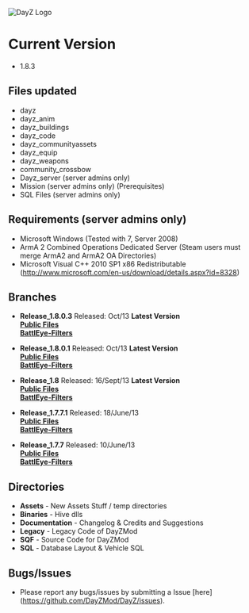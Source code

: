 ![DayZ Logo](http://dayz.com/assets/img/logos/header_logo.png)


Current Version
==================================
 - 1.8.3
 
Files updated
------------
 - dayz
 - dayz_anim
 - dayz_buildings
 - dayz_code
 - dayz_communityassets
 - dayz_equip
 - dayz_weapons
 - community_crossbow
 - Dayz_server (server admins only)
 - Mission (server admins only) (Prerequisites)
 - SQL Files (server admins only)

Requirements (server admins only)
------------

 - Microsoft Windows (Tested with 7, Server 2008)
 - ArmA 2 Combined Operations Dedicated Server (Steam users must merge ArmA2 and ArmA2 OA Directories)
 - Microsoft Visual C++ 2010 SP1 x86 Redistributable (http://www.microsoft.com/en-us/download/details.aspx?id=8328)
 
Branches
--------
- **Release_1.8.0.3** Released: Oct/13 **Latest Version**<br>
**[Public Files](https://github.com/DayZMod/DayZ/tree/Release_1.8.0.3)**<br>
**[BattlEye-Filters](https://github.com/DayZMod/Battleye-Filters/tree/Release_1.8.0.3)**<br>

- **Release_1.8.0.1** Released: Oct/13 **Latest Version**<br>
**[Public Files](https://github.com/DayZMod/DayZ/tree/Release_1.8.0.1)**<br>
**[BattlEye-Filters](https://github.com/DayZMod/Battleye-Filters/tree/Release_1.8.0.1)**<br>

- **Release_1.8** Released: 16/Sept/13 **Latest Version**<br>
**[Public Files](https://github.com/DayZMod/DayZ/tree/Release_1.8)**<br>
**[BattlEye-Filters](https://github.com/DayZMod/Battleye-Filters/tree/Release_1.8)**<br>


- **Release_1.7.7.1** Released: 18/June/13<br>
**[Public Files](https://github.com/DayZMod/DayZ/tree/Release_1.7.7.1)**<br>
**[BattlEye-Filters](https://github.com/DayZMod/Battleye-Filters/tree/Release_1.7.7.1)**<br>

- **Release_1.7.7** Released: 10/June/13<br>
**[Public Files](https://github.com/DayZMod/DayZ/tree/Release_1.7.7)**<br>
**[BattlEye-Filters](https://github.com/DayZMod/Battleye-Filters/tree/Release_1.7.7)**<br>


Directories
-----------

 - **Assets** - New Assets Stuff / temp directories
 - **Binaries** - Hive dlls
 - **Documentation** - Changelog & Credits and Suggestions
 - **Legacy** - Legacy Code of DayZMod
 - **SQF** - Source Code for DayZMod
 - **SQL** - Database Layout & Vehicle SQL

Bugs/Issues
-----------

- Please report any bugs/issues by submitting a Issue [here] (https://github.com/DayZMod/DayZ/issues).
